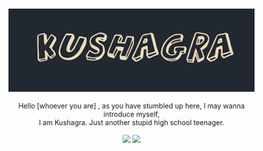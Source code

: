 <p align="center">
<img src="img/name.png" width="500"><br><br>
Hello [whoever you are] , as you have stumbled up here, I may wanna introduce myself,<br>I am Kushagra. Just another stupid high school teenager.<br><br>
<img src="https://github-readme-streak-stats.herokuapp.com?user=kushagraa-j&theme=dark&hide_border=true&background=222831">
<img src="https://github-readme-stats.vercel.app/api?username=kushagraa-j&show_icons=true&bg_color=222831&text_color=E8E8E8">
</p>
